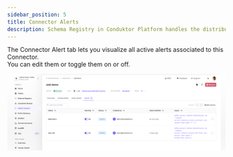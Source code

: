 ```yaml
---
sidebar_position: 5
title: Connector Alerts
description: Schema Registry in Conduktor Platform handles the distribution and synchronization of schemas to the producer and consumer for Kafka.
---
```


The Connector Alert tab lets you visualize all active alerts associated to this Connector.  
You can edit them or toggle them on or off.

![img](../img/connector-details-alerts.png)

